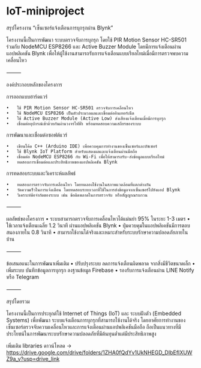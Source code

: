 ﻿# IoT-miniproject
สรุปโครงงาน “เซ็นเซอร์แจ้งเตือนการบุกรุกผ่าน Blynk”

โครงงานนี้เป็นการพัฒนา ระบบตรวจจับการบุกรุก โดยใช้ PIR Motion Sensor HC-SR501 ร่วมกับ NodeMCU ESP8266 และ Active Buzzer Module โดยมีการแจ้งเตือนผ่าน แอปพลิเคชัน Blynk เพื่อให้ผู้ใช้งานสามารถรับการแจ้งเตือนแบบเรียลไทม์เมื่อมีการตรวจพบความเคลื่อนไหว

⸻

องค์ประกอบหลักของโครงการ

การออกแบบฮาร์ดแวร์

	•	ใช้ PIR Motion Sensor HC-SR501 ตรวจจับการเคลื่อนไหว
	•	ใช้ NodeMCU ESP8266 เป็นตัวประมวลผลและเชื่อมต่ออินเทอร์เน็ต
	•	ใช้ Active Buzzer Module (Active Low) ส่งเสียงแจ้งเตือนเมื่อมีการบุกรุก
	•	เชื่อมต่ออุปกรณ์เข้าด้วยกันผ่านวงจรไฟฟ้า พร้อมทดสอบความเสถียรของระบบ

การพัฒนาและเชื่อมต่อซอฟต์แวร์

	•	เขียนโค้ด C++ (Arduino IDE) เพื่อควบคุมการทำงานของเซ็นเซอร์และบัซเซอร์
	•	ใช้ Blynk IoT Platform สำหรับแสดงผลและแจ้งเตือนผ่านมือถือ
	•	เชื่อมต่อ NodeMCU ESP8266 กับ Wi-Fi เพื่อให้สามารถรับ-ส่งข้อมูลแบบเรียลไทม์
	•	ทดสอบการเชื่อมต่อและประสิทธิภาพของแอปพลิเคชัน Blynk

การทดสอบระบบและวิเคราะห์ผลลัพธ์

	•	ทดสอบการตรวจจับการเคลื่อนไหว โดยทดลองใช้งานในสภาพแวดล้อมที่แตกต่างกัน
	•	วัดความเร็วในการแจ้งเตือน โดยทดสอบระยะเวลาที่ใช้ในการส่งข้อมูลจากเซ็นเซอร์ไปยังแอป Blynk
	•	วิเคราะห์ข้อจำกัดของระบบ เช่น ข้อผิดพลาดในการตรวจจับ หรือสัญญาณรบกวน

⸻

ผลลัพธ์ของโครงการ
	•	ระบบสามารถตรวจจับการเคลื่อนไหวได้แม่นยำ 95% ในระยะ 1-3 เมตร
	•	ใช้เวลาแจ้งเตือนเฉลี่ย 1.2 วินาที ผ่านแอปพลิเคชัน Blynk
	•	ปุ่มควบคุมในแอปพลิเคชันมีการตอบสนองภายใน 0.8 วินาที
	•	สามารถใช้งานได้จริงและเหมาะสำหรับระบบรักษาความปลอดภัยภายในบ้าน

⸻

ข้อเสนอแนะในการพัฒนาเพิ่มเติม
	•	ปรับปรุงระบบ ลดการแจ้งเตือนผิดพลาด จากสิ่งมีชีวิตขนาดเล็ก
	•	เพิ่มระบบ บันทึกข้อมูลการบุกรุก ลงฐานข้อมูล Firebase
	•	รองรับการแจ้งเตือนผ่าน LINE Notify หรือ Telegram

⸻

สรุปโดยรวม

โครงงานนี้เป็นการประยุกต์ใช้ Internet of Things (IoT) และ ระบบฝังตัว (Embedded Systems) เพื่อพัฒนา ระบบแจ้งเตือนการบุกรุกที่สามารถใช้งานได้จริง โดยอาศัยการทำงานของเซ็นเซอร์ตรวจจับความเคลื่อนไหวและการแจ้งเตือนผ่านแอปพลิเคชันมือถือ ถือเป็นแนวทางที่มีประโยชน์ในการพัฒนาระบบรักษาความปลอดภัยที่มีต้นทุนต่ำแต่มีประสิทธิภาพสูง

เพิ่มเติม
 libraries ดาวน์โหลด -> https://drive.google.com/drive/folders/1ZHA0fQdYv1UkNHEGD_DIbEfIXUWZ9a_v?usp=drive_link
